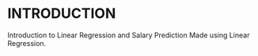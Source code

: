 # INTRODUCTION

Introduction to Linear Regression and
Salary Prediction Made using Linear Regression.